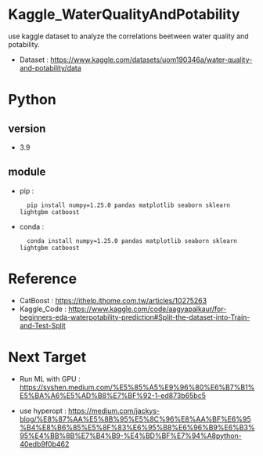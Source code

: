 # Kaggle_WaterQualityAndPotability
use kaggle dataset to analyze the correlations beetween water quality and potability.
- Dataset : https://www.kaggle.com/datasets/uom190346a/water-quality-and-potability/data

# Python 
## version
- 3.9

## module
- pip :

        pip install numpy=1.25.0 pandas matplotlib seaborn sklearn lightgbm catboost

- conda : 

        conda install numpy=1.25.0 pandas matplotlib seaborn sklearn lightgbm catboost


# Reference
- CatBoost : https://ithelp.ithome.com.tw/articles/10275263
- Kaggle_Code : https://www.kaggle.com/code/aagyapalkaur/for-beginners-eda-waterpotability-prediction#Split-the-dataset-into-Train-and-Test-Split

# Next Target 
- Run ML with GPU : https://syshen.medium.com/%E5%85%A5%E9%96%80%E6%B7%B1%E5%BA%A6%E5%AD%B8%E7%BF%92-1-ed873b65bc5

- use hyperopt : https://medium.com/jackys-blog/%E8%87%AA%E5%8B%95%E5%8C%96%E8%AA%BF%E6%95%B4%E8%B6%85%E5%8F%83%E6%95%B8%E6%96%B9%E6%B3%95%E4%BB%8B%E7%B4%B9-%E4%BD%BF%E7%94%A8python-40edb9f0b462

